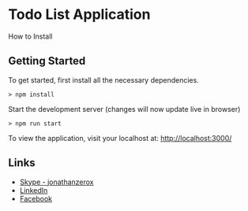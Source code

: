 # Todo List Application

How to Install

## Getting Started

To get started, first install all the necessary dependencies.
```
> npm install
```

Start the development server (changes will now update live in browser)
```
> npm run start
```

To view the application, visit your localhost at: [http://localhost:3000/](http://localhost:3000/)

## Links
- [Skype - jonathanzerox](https://www.skype.com)
- [LinkedIn](https://ug.linkedin.com/in/jonathanzerox)
- [Facebook](https://www.facebook.com/jonathanzerox/)
